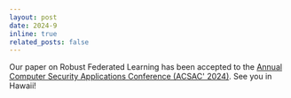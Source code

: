```yaml
---
layout: post
date: 2024-9
inline: true
related_posts: false
---
```


Our paper on Robust Federated Learning has been accepted to the [Annual Computer Security Applications Conference (ACSAC' 2024)](https://www.acsac.org). See you in Hawaii!


